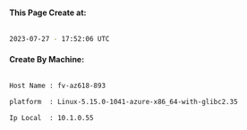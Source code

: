 
   
#### This Page Create at:

```bash

2023-07-27 - 17:52:06 UTC

```

#### Create By Machine:

```bash

Host Name : fv-az618-893

platform  : Linux-5.15.0-1041-azure-x86_64-with-glibc2.35

Ip Local  : 10.1.0.55

```

